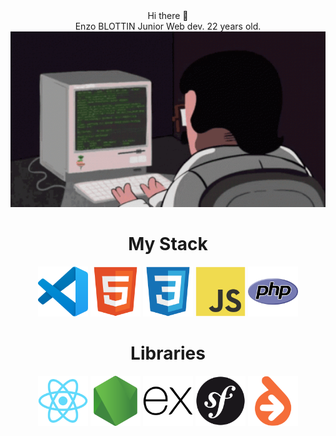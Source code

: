 <div id= header align= center>Hi there 👋
<div class= contentHeader align= center>
  Enzo BLOTTIN Junior Web dev. 22 years old. 
</div>
<div> <img src="figure/web dev.gif" alt="webdev"/></div>
</div>
<div class= webStack>
  <h1 class= titleMainLanguages align= center>My Stack</h1>
  <div class= webStackContent align= center content= inline>
    <img src="https://github.com/devicons/devicon/blob/master/icons/vscode/vscode-original.svg" alt= "VsCode" width= 80 height= 80/>
    <img src="https://github.com/devicons/devicon/blob/master/icons/html5/html5-original.svg" alt= "HTML" width= 80 height= 80/>
    <img src="https://github.com/devicons/devicon/blob/master/icons/css3/css3-original.svg" alt= "CSS" width= 80 height= 80/>
    <img src="https://github.com/devicons/devicon/blob/master/icons/javascript/javascript-original.svg" alt= "JavaScript" width= 80 height= 80/>
    <img src="https://github.com/devicons/devicon/blob/master/icons/php/php-original.svg" alt= "PHP" width= 80 height= 80/>
  </div>
  <div class= webStackLibrairies align= center>
  <h1 class= titleLibraries>Libraries</h1>
    <img src="https://github.com/devicons/devicon/blob/master/icons/react/react-original.svg" alt= "ReactJS" width= 80 height= 80/>
    <img src="https://github.com/devicons/devicon/blob/master/icons/nodejs/nodejs-original.svg" alt= "NodeJS" width= 80 height= 80/>
    <img src="https://github.com/devicons/devicon/blob/master/icons/express/express-original.svg" alt= "ExpressJS" width= 80 height= 80/>
    <img src="https://github.com/devicons/devicon/blob/master/icons/symfony/symfony-original.svg" alt= "Symfony" width= 80 height= 80/>
    <img src="https://github.com/devicons/devicon/blob/master/icons/doctrine/doctrine-original.svg" alt= "Doctrine" width= 80 height= 80/>
  </div>
</div>


<!--
**EBLOTTIN/EBLOTTIN** is a ✨ _special_ ✨ repository because its `README.md` (this file) appears on your GitHub profile.

Here are some ideas to get you started:

- 🔭 I’m currently working on ...
- 🌱 I’m currently learning ...
- 👯 I’m looking to collaborate on ...
- 🤔 I’m looking for help with ...
- 💬 Ask me about ...
- 📫 How to reach me: ...
- 😄 Pronouns: ...
- ⚡ Fun fact: ...
-->

